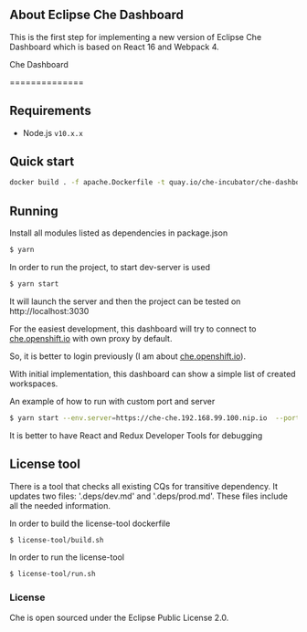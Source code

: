 ## About Eclipse Che Dashboard

This is the first step for implementing a new version of  Eclipse Che Dashboard which is based on  React 16 and Webpack 4.


Che Dashboard

==============

## Requirements

- Node.js `v10.x.x`

## Quick start

```sh
docker build . -f apache.Dockerfile -t quay.io/che-incubator/che-dashboard-next:next
```

## Running

Install all modules listed as dependencies in package.json

```sh
$ yarn
```

In order to run the project, to start dev-server is used

```sh
$ yarn start
```

It will launch the server and then the project can be tested on http://localhost:3030


For the easiest development, this dashboard will try to connect to [che.openshift.io](https://che.openshift.io) with own proxy by default.

So, it is better to login previously (I am about [che.openshift.io](https://che.openshift.io)).


With initial implementation, this dashboard can show a simple list of created workspaces.

An example of how to run with custom port and  server

```sh
$ yarn start --env.server=https://che-che.192.168.99.100.nip.io  --port=3333
```
It is better to have React and Redux Developer Tools for debugging


## License tool
There is a tool that checks all existing CQs for transitive dependency.
It updates two files: '.deps/dev.md' and '.deps/prod.md'. These files include all the needed information.

In order to build the license-tool dockerfile

```sh
$ license-tool/build.sh
```

In order to run the license-tool

```sh
$ license-tool/run.sh
```

### License
Che is open sourced under the Eclipse Public License 2.0.
